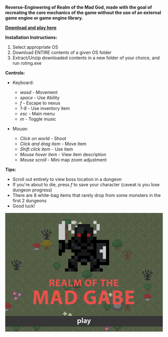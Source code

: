 **Reverse-Engineering of Realm of the Mad God, made with the goal of recreating the core mechanics of the game without the use of an external game engine or game engine library.**

**[Download and play here](https://drive.google.com/drive/folders/1eDCwejVu6gYtlVhL0JvSepFS0KubVKLO?usp=sharing)**

**Installation Instructions:**
1. Select appropriate OS
2. Download ENTIRE contents of a given OS folder
3. Extract/Unzip downloaded contents in a new folder of your choice, and run rotmg.exe

**Controls:**
  - Keyboard:
      - *wasd* - Movement
      - *space* - Use Ability
      - *f* - Escape to nexus
      - *1-8* - Use inventory item
      - *esc* - Main menu
      - *m* - Toggle music
  
  - Mouse:
      - *Click on world* - Shoot
      - *Click and drag item* - Move item
      - *Shift click item* - Use item
      - *Mouse hover item* - View item description
      - *Mouse scroll* - Mini map zoom adjustment

**Tips:**
  - Scroll out entirely to view boss location in a dungeon
  - If you're about to die, press *f* to save your character (caveat is you lose dungeon progress)
  - There are 8 white-bag items that rarely drop from some monsters in the first 2 dungeons
  - Good luck!
    
![](rotmg.png)
